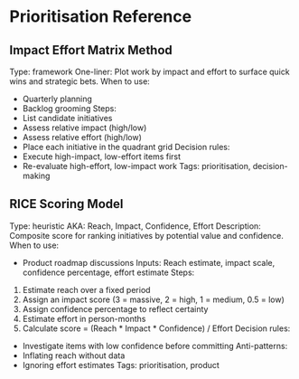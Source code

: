 # Prioritisation Reference

## Impact Effort Matrix Method
Type: framework
One-liner: Plot work by impact and effort to surface quick wins and strategic bets.
When to use:
- Quarterly planning
- Backlog grooming
Steps:
- List candidate initiatives
- Assess relative impact (high/low)
- Assess relative effort (high/low)
- Place each initiative in the quadrant grid
Decision rules:
- Execute high-impact, low-effort items first
- Re-evaluate high-effort, low-impact work
Tags: prioritisation, decision-making

## RICE Scoring Model
Type: heuristic
AKA: Reach, Impact, Confidence, Effort
Description: Composite score for ranking initiatives by potential value and confidence.
When to use:
- Product roadmap discussions
Inputs: Reach estimate, impact scale, confidence percentage, effort estimate
Steps:
1. Estimate reach over a fixed period
2. Assign an impact score (3 = massive, 2 = high, 1 = medium, 0.5 = low)
3. Assign confidence percentage to reflect certainty
4. Estimate effort in person-months
5. Calculate score = (Reach * Impact * Confidence) / Effort
Decision rules:
- Investigate items with low confidence before committing
Anti-patterns:
- Inflating reach without data
- Ignoring effort estimates
Tags: prioritisation, product

